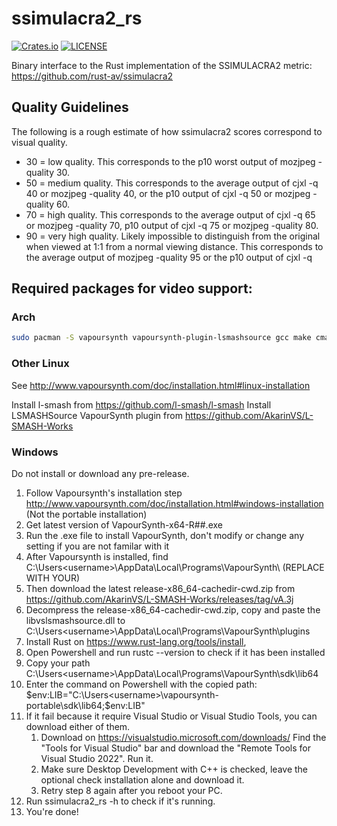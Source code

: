 # ssimulacra2_rs

[![Crates.io](https://img.shields.io/crates/v/ssimulacra2_rs?style=for-the-badge)](https://crates.io/crates/ssimulacra2_rs)
[![LICENSE](https://img.shields.io/crates/l/ssimulacra2_rs?style=for-the-badge)](https://github.com/rust-av/ssimulacra2_bin/blob/main/LICENSE)

Binary interface to the Rust implementation of the SSIMULACRA2 metric: https://github.com/rust-av/ssimulacra2

## Quality Guidelines

The following is a rough estimate of how ssimulacra2 scores correspond to visual quality.

- 30 = low quality. This corresponds to the p10 worst output of mozjpeg -quality 30.
- 50 = medium quality. This corresponds to the average output of cjxl -q 40 or mozjpeg -quality 40, or the p10 output of cjxl -q 50 or mozjpeg -quality 60.
- 70 = high quality. This corresponds to the average output of cjxl -q 65 or mozjpeg -quality 70, p10 output of cjxl -q 75 or mozjpeg -quality 80.
- 90 = very high quality. Likely impossible to distinguish from the original when viewed at 1:1 from a normal viewing distance. This corresponds to the average output of mozjpeg -quality 95 or the p10 output of cjxl -q 

## Required packages for video support:

### Arch

```bash
sudo pacman -S vapoursynth vapoursynth-plugin-lsmashsource gcc make cmake pkg-config ttf-bitstream-vera # Keep install dependencies
```

### Other Linux

See http://www.vapoursynth.com/doc/installation.html#linux-installation

Install l-smash from https://github.com/l-smash/l-smash
Install LSMASHSource VapourSynth plugin from https://github.com/AkarinVS/L-SMASH-Works

### Windows

Do not install or download any pre-release.
1) Follow Vapoursynth's installation step http://www.vapoursynth.com/doc/installation.html#windows-installation (Not the portable installation)
2) Get latest version of VapourSynth-x64-R##.exe
3) Run the .exe file to install VapourSynth, don't modify or change any setting if you are not familar with it
4) After Vapoursynth is installed, find C:\Users\<username>\AppData\Local\Programs\VapourSynth\ (REPLACE <username> WITH YOUR)
5) Then download the latest release-x86_64-cachedir-cwd.zip from https://github.com/AkarinVS/L-SMASH-Works/releases/tag/vA.3j
6) Decompress the release-x86_64-cachedir-cwd.zip, copy and paste the libvslsmashsource.dll to C:\Users\<username>\AppData\Local\Programs\VapourSynth\plugins
7) Install Rust on https://www.rust-lang.org/tools/install,  
8) Open Powershell and run rustc --version to check if it has been installed
9) Copy your path C:\Users\<username>\AppData\Local\Programs\VapourSynth\sdk\lib64
10) Enter the command on Powershell with the copied path: $env:LIB="C:\Users<username>\vapoursynth-portable\sdk\lib64;$env:LIB"
11) If it fail because it require Visual Studio or Visual Studio Tools, you can download either of them.
    1. Download on https://visualstudio.microsoft.com/downloads/ Find the "Tools for Visual Studio" bar and download the "Remote Tools for Visual Studio 2022". Run it.
    2. Make sure Desktop Development with C++ is checked, leave the optional check installation alone and download it.
    3. Retry step 8 again after you reboot your PC.
13) Run ssimulacra2_rs -h to check if it's running.
14) You're done!
